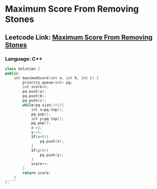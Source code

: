 # Maximum Score From Removing Stones

## Leetcode Link: [Maximum Score From Removing Stones](https://leetcode.com/problems/maximum-score-from-removing-stones/)
### Language: C++

```cpp
class Solution {
public:
    int maximumScore(int a, int b, int c) {
        priority_queue<int> pq;
        int score=0;
        pq.push(a);
        pq.push(b);
        pq.push(c);
        while(pq.size()>1){
            int x=pq.top();
            pq.pop();
            int y=pq.top();
            pq.pop();
            x-=1;
            y-=1;
            if(x>0){
                pq.push(x);
            }
            if(y>0){
                pq.push(y);
            }
            score++;
        }
        return score;
    }
};```



